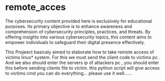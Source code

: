 # remote_acces
The cybersecurity content provided here is exclusively for educational purposes. Its primary objective is to enhance awareness and comprehension of cybersecurity principles, practices, and threats. By offering insights into various cybersecurity topics, this content aims to empower individuals to safeguard their digital presence effectively.



This Projeect basicaly aimed to elaborate how to take remote access of victims linux* system. For this we must send the client code to victims pc . And we also should enter the servers ip of attackers pc , you should enter this before sending clients file to victim.
this python script will give access to victims cmd you can do everything...
please use it well......
